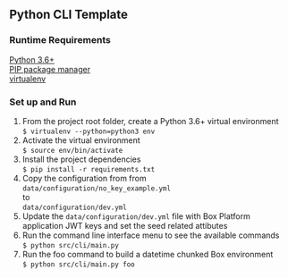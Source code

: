 ## Python CLI Template
### Runtime Requirements  
[Python 3.6+](https://www.python.org/downloads/)  
[PIP package manager](https://pip.pypa.io/en/stable/installing/)  
[virtualenv](https://virtualenv.pypa.io/en/latest/)  
### Set up and Run  
1. From the project root folder, create a Python 3.6+ virtual environment  
`$ virtualenv --python=python3 env`  
2. Activate the virtual environment  
`$ source env/bin/activate`  
3. Install the project dependencies  
`$ pip install -r requirements.txt`  
4. Copy the configuration from from  
`data/configuration/no_key_example.yml`  
to  
`data/configuration/dev.yml`  
5. Update the `data/configuration/dev.yml` file with Box Platform application JWT keys and set the seed related attibutes  
6. Run the command line interface menu to see the available commands  
`$ python src/cli/main.py` 
7. Run the foo command to build a datetime chunked Box environment  
 `$ python src/cli/main.py foo`  